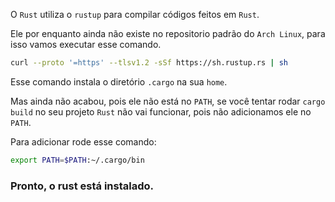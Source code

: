 O `Rust` utiliza o `rustup` para compilar códigos feitos em `Rust`.

Ele por enquanto ainda não existe no repositorio padrão do `Arch Linux`, para isso vamos executar esse comando.

```bash
curl --proto '=https' --tlsv1.2 -sSf https://sh.rustup.rs | sh
```

Esse comando instala  o diretório `.cargo` na sua `home`.

Mas ainda não acabou, pois ele não está no `PATH`, se você tentar rodar  `cargo build` no seu projeto  `Rust` não vai funcionar, pois não adicionamos ele no `PATH`.

Para adicionar rode esse comando:
```bash
export PATH=$PATH:~/.cargo/bin
```

### Pronto, o rust está instalado.